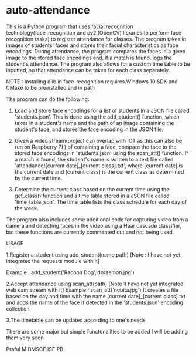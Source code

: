 # auto-attendance


This is a Python program that uses facial recognition technology(face_recognition and cv2 (OpenCV) libraries to perform face recognition tasks) to register attendance for classes. The program takes in images of students' faces and stores their facial characteristics as face encodings. During attendance, the program compares the faces in a given image to the stored face encodings and, if a match is found, logs the student's attendance. The program also allows for a custom time table to be inputted, so that attendance can be taken for each class separately.



NOTE : Installing dlib in face-recognition requires Windows 10 SDK and CMake to be preinstalled and in path



The program can do the following:

1. Load and store face encodings for a list of students in a JSON file called 'students.json'. This is done using the add_student() function, which takes in a student's name and the path of an image containing the student's face, and stores the face encoding in the JSON file.

2. Given a video stream(project can overlap with IOT as this can also be run on Raspberry PI <subject to certain limitations>) of containing a face, compare the face to the stored face encodings in 'students.json' using the scan_att() function. If a match is found, the student's name is written to a text file called 'attendance/[current date]_[current class].txt', where [current date] is the current date and [current class] is the current class as determined by the current time.

3. Determine the current class based on the current time using the get_class() function and a time table stored in a JSON file called 'time_table.json'. The time table lists the class schedule for each day of the week.

  


The program also includes some additional code for capturing video from a camera and detecting faces in the video using a Haar cascade classifier, but these functions are currently commented out and not being used.
 
 
USAGE

1.Register a student using add_student(name,path) [Note : I have not yet integrated the requests module with it]

  Example : add_student('Racoon Dog','doraemon.jpg')


2.Accept attendance using scan_att(path) [Note :I have not yet integrated web cam stream with it]
  Example : scan_att('nobita.jpg')
  It creates a file based on the day and time with the name [current date]_[current class].txt and adds the name of the       face if detected in the 'students.json' encoding collection
  
  
3.The timetable can be updated according to one's needs 



There are some major but simple functonalities to be added I will be adding them very soon


Praful M
BMSCE ISE PB 
